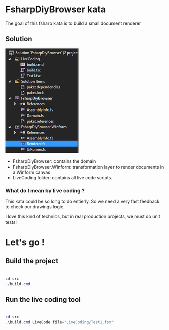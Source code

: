 # FsharpDiyBrowser kata

The goal of this fsharp kata is to build a small document renderer

## Solution

![solution](/docs/images/solution.png)

- FsharpDiyBrowser: contains the domain
- FsharpDiyBrowser.Winform: transformation layer to render documents in a Winform canvas
- LiveCoding folder: contains all live code scripts.

### What do I mean by live coding ?

This kata could be so long to do entierly.
So we need a very fast feedback to check our drawings logic.

I love this kind of technics, but in real production projects, we must do unit tests!

# Let's go !

## Build the project

``` powershell

cd src
./build.cmd

```

## Run the live coding tool

``` powershell

cd src
.\build.cmd LiveCode file="LiveCoding/Test1.fsx"

```

